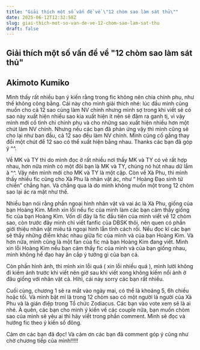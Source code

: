 ```yaml
---
title: "Giải thích một số vấn đề về \"12 chòm sao làm sát thủ\""
date: 2025-06-12T12:32:58Z
slug: giai-thich-mot-so-van-de-ve-12-chom-sao-lam-sat-thu
draft: false
---
```


## Giải thích một số vấn đề về "12 chòm sao làm sát thủ"

## Akimoto Kumiko

Mình thấy rất nhiều bạn ý kiến rằng trong fic không nên chia chính phụ, như thế không công bằng. Cái này cho mình giải thích nhé: lúc đầu mình cũng muốn cho cả 12 sao cùng làm NV chính nhưng mình sợ trong khi viết sẽ có sao này xuất hiện nhiều sao kia xuất hiện ít nên sẽ đâm ra ganh tị, vì vậy mình mới cố tình chi chính phụ và cho những sao xuất hiện nhiều hơn một chút làm NV chính. Nhưng nếu các bạn đã phản ứng vậy thì mình cũng sẽ cho lại như ban đầu, cả 12 sao đều làm NV chính. Mình cũng cố gắng thay đổi một chút để 12 sao có thể xuất hiện bằng nhau. Thanks các bạn đã góp ý ^^.
 
Về MK và TY thì do mình đọc ở rất nhiều nơi thấy MK và TY có vẻ rất hợp nhau, hơn nữa mình có một đôi bạn là MK và TY, chúng nó hút nhau dữ lắm à ^^. Vậy nên mình mới cho MK và TY là một cặp. Còn về Xà Phu, thì mình thấy nhiều fic cũng cho Xà Phu là nhân vật ác, như “ Hoàng Đạo sinh tử chiến” chẳng hạn. Và chẳng qua là do mình không muốn một trong 12 chòm sao lại ác ra mặt như thế.
 
Nhiều bạn nói rằng phần ngoại hình nhân vật và vai ác là Xà Phu, giống của bạn Hoàng Kim. Mình xin lỗi nếu fic của mình làm các bạn cảm thấy giống fic của bạn Hoàng Kim. Vốn dĩ đây là fic đầu tiên của mình viết về 12 chòm sao, còn trước đây mình chỉ viết fanfic của DBSK thôi, nên quen có phần giới thiệu nhân vật miêu tả ngoại hình lẫn tính cách rồi. Nếu đọc kĩ các bạn sẽ thấy những điểm khác nhau giữa fic của mình và của bạn Hoàng Kim. Và hơn nữa, mình cũng là một fan của fic mà bạn Hoàng Kim đang viết. Mình xin lỗi Hoàng Kim nếu bạn cảm thấy fic của mình và của bạn giống nhau, mình không hề đạo hay ăn cắp ý tưởng gì của bạn cả. 
 
Còn phần hình ảnh, thì mình xin lỗi quá ( xin lỗi nhiều quá ), mình lười không đi kiếm ảnh trước khi viết nên giờ sau khi viết xong không kiếm nổi ảnh ở đâu giống với nhân vật cả. Hìhì, cái này sorry các bạn rất nhiều.
 
Cuối cùng, chương 1 sẽ ra mắt vào ngày mai, có thể là khoảng 5, 6h chiều hoặc tối. Và mình bật mí là trong 12 chòm sao có một người là người của Xà Phu và là gián điệp trong Tổ chức Zodiacus. Các bạn vào vote xem sẽ là ai nhé. À quên, các bạn cho mình ý kiến về các couple nữa, bạn muốn chòm sao của mình sẽ yêu ai thì hãy viết trong phần comment. Mình sẽ đọc và hướng fic theo ý kiến số đông. 
 
Cảm ơn các bạn đã đọc! Và cảm ơn các bạn đã comment góp ý cũng như chờ chương tiếp của mình!!!!!